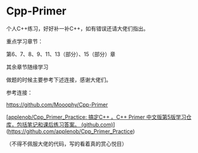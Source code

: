 # Cpp-Primer

个人C++练习，好好补一补C++，如有错误还请大佬们指出。

重点学习章节：

第6、7、8、9、11、13（部分）、15（部分）章

其余章节随缘学习





做题的时候主要参考下述连接，感谢大佬们。

参考连接：

https://github.com/Mooophy/Cpp-Primer

[[applenob/Cpp_Primer_Practice: 搞定C++ 。C++ Primer 中文版第5版学习仓库，包括笔记和课后练习答案。 (github.com)](https://github.com/applenob/Cpp_Primer_Practice)](https://github.com/applenob/Cpp_Primer_Practice)

（不得不佩服大佬的代码，写的看着真的赏心悦目）

